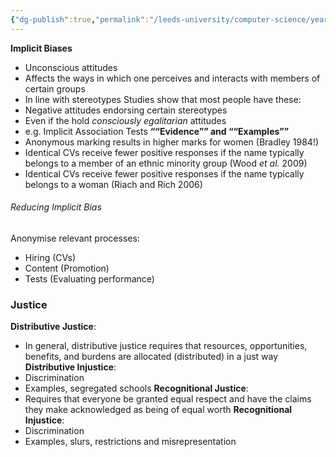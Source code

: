 ```yaml
---
{"dg-publish":true,"permalink":"/leeds-university/computer-science/year-1/professional-computing/ethics/6-equality-and-inclusion/"}
---
```


**Implicit Biases**
- Unconscious attitudes
- Affects the ways in which one perceives and interacts with members of certain groups
- In line with stereotypes
Studies show that most people have these:
- Negative attitudes endorsing certain stereotypes
- Even if the hold *consciously egalitarian* attitudes
- e.g. Implicit Association Tests
**““Evidence”” and ““Examples””**
- Anonymous marking results in higher marks for women (Bradley 1984!)
- Identical CVs receive fewer positive responses if the name typically belongs to a member of an ethnic minority group (Wood *et al.* 2009)
- Identical CVs receive fewer positive responses if the name typically belongs to a woman (Riach and Rich 2006)
###### Reducing Implicit Bias
Anonymise relevant processes:
- Hiring (CVs)
- Content (Promotion)
- Tests (Evaluating performance)
### Justice
**Distributive Justice**:
- In general, distributive justice requires that resources, opportunities, benefits, and burdens are allocated (distributed) in a just way
**Distributive Injustice**:
- Discrimination
- Examples, segregated schools
**Recognitional Justice**:
- Requires that everyone be granted equal respect and have the claims they make acknowledged as being of equal worth
**Recognitional Injustice**:
- Discrimination
- Examples, slurs, restrictions and misrepresentation
